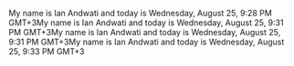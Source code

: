 My name is Ian Andwati and today is Wednesday, August 25, 9:28 PM GMT+3My name is Ian Andwati and today is Wednesday, August 25, 9:31 PM GMT+3My name is Ian Andwati and today is Wednesday, August 25, 9:31 PM GMT+3My name is Ian Andwati and today is Wednesday, August 25, 9:33 PM GMT+3
